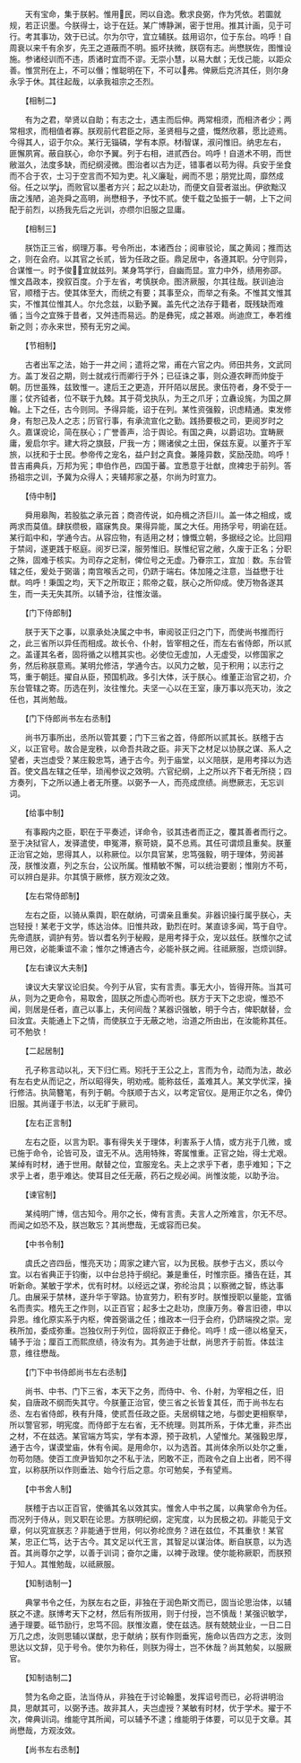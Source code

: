 <!-- { "loadSidebar": true } -->
　　天有宝命，集于朕躬。惟用民，罔以自逸。敷求良弼，作为凭依。若圜就规，若正识墨。今朕得士，谂于在廷。某广博静渊，密于世用。推其计画，见于可行。考其事功，效于已试。尔为尔守，宜立辅朕。兹用诏尔，位于东台。呜呼！自周衰以来千有余岁，先王之道蔽而不明。振坏扶微，朕窃有志。尚懋朕佐，图惟设施。参诸经训而不违，质诸时宜而不谬。无崇小慧，以易大猷；无伐己能，以距众善。惟赏刑在上，不可以僭；惟聪明在下，不可以弗。俾厥后克济其任，则尔身永孚于休。其往起哉，以承我祖宗之丕烈。

　　【相制二】

　　有为之君，举贤以自助；有志之士，遇主而后伸。两常相须，而相济者少；两常相求，而相值者寡。朕观前代君臣之际，圣贤相与之盛，慨然欣慕，愿比迹焉。今得其人，诏于尔众。某行无锱磷，学有本原。材智谋，淑问惟旧。纳忠左右，匪懈夙宵。蔽自朕心，命尔予翼。列于右相，进贰西台。呜呼！自道术不明，而世敝滋久，法度多缺，而纪纲浸微。图治者以古为迂，错事者以苟为得。兵安于坐食而不合于农，士习于空言而不知为吏。礼义廉耻，阙而不思；朋党比周，靡然成俗。任之以学，而败官以墨者方兴；起之以赴功，而便文自营者滋出。伊欲黜汉唐之浅陋，追尧舜之高明，尚懋相予，予忱不贰。使千载之坠振于一朝，上下之间配于前烈，以扬我先后之光训，亦缵尔旧服之显庸。

　　【相制三】

　　朕饬正三省，纲理万事。号令所出，本诸西台；阅审驳论，属之黄闼；推而达之，则在会府。以其官之长贰，皆为任政之臣。鼎足居中，各遵其职。分守则异，合谋惟一。时予俊，宜就兹列。某身笃学行，自幽而显。宣力中外，绩用弥邵。惟文昌政本，揆叙百度。介于左省，考慎朕命。图济厥服，尔其往哉。朕训迪治官，顺稽于古。使其体至大，而统之有要；其事至众，而举之有条。不惟其文惟其实，不惟其位惟其人。尔允念兹，以勤予翼。盖先代之法存于籍者，既残缺而难循；当今之宜殊于昔者，又舛违而易远。酌是彝宪，成之甚艰。尚迪庶工，奉若维新之则；亦永来世，预有无穷之闻。

　　【节相制】

　　古者出军之法，始于一井之间；遣将之常，甫在六官之内。师田共务，文武同方。盖丁发召之期，则士就戎行而卿行于外；已征诛之事，则众遵农畔而帅旋于朝。历世虽殊，兹致惟一。逮后王之更造，开阡陌以居民。隶伍符者，身不受于一廛；仗齐钺者，位不联于九棘。其于荷戈执队，为王之爪牙；立纛设旄，为国之屏翰。上下之任，古今则同。予得异能，诏于在列。某性资强毅，识虑精通。束发修身，有恕己及人之志；历官行事，有承流宣化之勤。践扬要极之司，更阅岁时之久。嘉谋谠论，简在朕心；广誉善声，洽于舆论。有国之典，以爵诏功。宜畴厥庸，爰启尔宇。建大将之旗鼓，尸我一方；赐诸侯之土田，保兹东夏。以董齐于军旅，以抚和于士民。参帝传之宠名，益户封之真食。兼隆异数，奖励茂勋。呜呼！昔吉甫典兵，万邦为宪；申伯作邑，四国于蕃。宜悉意于壮猷，庶裨忠于前列。答扬祖宗之训，予冀为众得人；夹辅邦家之基，尔尚为时宣力。

　　【侍中制】

　　舜用皋陶，若股肱之承元首；商咨传说，如舟楫之济巨川。盖一体之相成，或两求而莫值。肆朕缵极，寤寐隽良。果得异能，属之大任。用扬孚号，明谕在廷。某行蹈中和，学通今古。从容应物，有适用之材；慷慨立朝，多据经之论。比回翔于禁闼，遂更践于枢庭。阅岁已深，服劳惟旧。朕惟纪官之敝，久废于正名；分职之殊，固难于核实。为司存之定制，俾位号之无虚。乃眷宗工，宜加┆数。东台管辖之任，爰处于弼谐；南宫喉舌之司，仍跻于端右。体加隆之注意，当益懋于壮猷。呜呼！秉国之均，天下之所取正；熙帝之载，朕心之所仰成。使万物各遂其生，而一夫无失其所。以辅予治，往惟汝谐。

　　【门下侍郎制】

　　朕于天下之事，以禀承处决属之中书，审阅驳正归之门下，而使尚书推而行之，此三省所以异任而相成。故长令、仆射，皆宰相之任，而左右省侍郎，所以贰之。盖谨其名者，固将循之以稽其实也。必使位无虚加，人无虚受，以修国家之务，然后称朕意焉。某明允修洁，学通今古。以风力之敏，见于积用；以志行之笃，重于朝廷。擢自从臣，预国机政。多引大体，沃于朕心。维董正治官之初，介东台管辖之寄。历选在列，汝往惟允。夫坚一心以在王室，康万事以亮天功，汝之任也，其尚勉哉。

　　【门下侍郎尚书左右丞制】

　　尚书万事所出，丞所以管其要；门下三省之首，侍郎所以贰其长。朕稽于古义，以正官号。故合是宠秩，以命吾共政之臣。非天下之材足以协朕之谋、系人之望者，夫岂虚受？某庄毅忠笃，通于古今。列于庙堂，以义陪朕，是用考择以为选首。使文昌左辖之任举，琐闱参议之效明。六官纪纲，上之所以齐下者无所挠；四方奏列，下之所以通上者无所壅。以弼予一人，而亮成庶绩。尚懋厥志，无忘训词。

　　【给事中制】

　　有事殿内之臣，职在于平奏述，详命令，驳其违者而正之，覆其善者而行之。至于决狱官人，发驿遣使，申冤滞，察苛娆，莫不总焉。其任可谓烦且重矣。朕董正治官之始，思得其人，以称厥位。以尔具官某，忠笃强毅，明于理体，劳阅甚茂，朕惟汝嘉，列之东台，公议所属。惟精敏不懈，可以统治要剧；惟刚方不苟，可以辨白是非。尔其慎于厥修，朕方观汝之效。

　　【左右常侍郎制】

　　左右之臣，以骑从乘舆，职在献纳，可谓亲且重矣。非器识操行属乎朕心，夫岂轻授！某老于文学，练达治体。旧惟共政，勤烈在时。某直谅多闻，笃于自守。先帝遗朕，调护有劳。皆以耆名列于秘殿，是用考择于众，宠以兹任。朕惟尔之试用已效，必能秉谊不渝；惟尔之博通古今，必能补朕之阙。往祗厥服，岂烦训辞。

　　【左右谏议大夫制】

　　谏议大夫掌议论旧矣。今列于从官，实有言责。事无大小，皆得开陈。当其可从，则为之更命令，易取舍，固朕之所虚心而听也。朕方于天下之忠谠，惟恐不闻，则居是任者，直己以事上，夫何间哉？某器识强敏，明于今古，俾职献替，佥曰汝宜。夫能通上下之情，而使朕立于无蔽之地，治道之所由出，在汝能称其任。可不勉欤！

　　【二起居制】

　　孔子称言动以礼，天下归仁焉。矧托于王公之上，言而为令，动而为法，故必有左右史从而记之，所以昭得失，明劝戒。能称兹任，盖难其人。某文学优深，操行修洁。执简簪笔，有列于朝。今朕顺于古义，以考定官仪。是用正尔之名，俾仍旧服。其尚谨于书法，以无旷于厥司。

　　【左右正言制】

　　左右之臣，以言为职。事有得失关于理体，利害系于人情，或方兆于几微，或已施于命令，论皆可及，谊无不从。选用特殊，寄属惟重。正官之始，得士尤艰。某绰有时材，通于世用。献替之位，宜服宠名。夫上之求乎下者，患乎难知；下之求乎上者，患乎难达。使耳目之任无蔽，药石之规必闻。尚惟汝能，以助予治。

　　【谏官制】

　　某纯明广博，信古知今。用尔之长，俾有言责。夫言人之所难言，尔无不尽。而闻之如恐不及，朕岂敢忘？其尚懋哉，无或容而已矣。

　　【中书令制】

　　虞氏之咨四岳，惟亮天功；周家之建六官，以为民极。朕参于古义，质以今宜。以右省典正于钧衡，以中台总持于纲纪。兼是重任，时惟宗臣。播告在廷，其听新命。某敏于学术，优有时材。以经远之谋，弥纶治具；以察微之智，练达事几。由展采于禁林，遂升华于宰路。协宣劳力，积有岁时。朕惟授职以量能，宜循名而责实。稽先王之作则，以正百官；起多士之赴功，庶康万务。眷言旧德，申以异恩。维化原实系于内枢，俾首弼谐之任；维政本一归于会府，仍跻端揆之崇。宠秩所加，委成弥重。岂独仪刑于列位，固将叙正于彝伦。呜呼！成一德以格皇天，辅予于治；厘百工而熙庶绩，待汝有为。其务迪于壮猷，尚思齐于前哲。体兹注意，维往懋哉。

　　【门下中书侍郎尚书左右丞制】

　　尚书、中书、门下三省，本天下之务，而侍中、令、仆射，为宰相之任，旧矣，自唐政不纲而失其守。今朕董正治官，使三省之长皆复其任，而于尚书左右丞、左右省侍郎，秩有升降，使贰吾任政之臣。夫居纲辖之地，与御史更相察举，所以警官邪，明宪度。而侍郎于左右省，无不统理。则其所系，于体尤重，非杰出之材，不在兹选。某官端方笃实，学有本源，预于政机，人望惟允。某强毅忠厚，通于古今，谋谟堂庙，休有令闻。是用命尔，以为选首。其尚体余所以处尔之重，勿苟勿随。使百工庶尹皆知尔之不私于法，罔敢不正，而政令之自上出者，罔不得宜，以称朕所以作则垂法、始今行后之意。尔可勉矣，予有望焉。

　　【中书舍人制】

　　朕稽于古以正百官，使循其名以效其实。惟舍人中书之属，以典掌命令为任。而况列于侍从，则又职在论思。方朕明纪纲，定宪度，以为民极之初。非能见于文章，何以究宣朕志？非能通于世用，何以弥纶庶务？进在兹位，不其重欤！某官某，忠正仁笃，达于古今。其文足以代王言，其智足以谋治体。断自朕意，以为选首。其尚尊尔之学，以善于训词；奋尔之庸，以裨于政理。使尔能称厥职，而朕预于知人。其惟勉哉，以祗厥服。

　　【知制诰制一】

　　典掌书令之任，为朕左右之臣，非独在于润色斯文而已，固当论思治体，以辅朕之不逮。朕博考天下之材，然后有所拔用，则于付授，岂不慎哉！某强识敏学，通于理要。砥节励行，忠笃不回。朕惟汝嘉，使在兹选。朕有兢兢业业，一日二日万几之虑，汝则思辅以谋猷，忠于献纳；朕有作则垂宪，施命以告四方之志，汝则思达以文辞，见于号令。使尔为称任，则朕为得士，岂不休哉？尚其勉矣，以服厥官。

　　【知制诰制二】

　　赞为名命之臣，法当侍从，非独在于讨论翰墨，发挥诏号而已，必将讲明治具，思献其可，以弼予违。故非其人，夫岂虚授？某敏有时材，优于学术。擢于不次，俾典训词。维能守其所闻，可以辅予不逮；维能明于体要，可以见于文章。其尚懋哉，方观汝效。

　　【尚书左右丞制】

